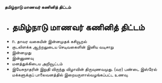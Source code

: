 **தமிழ்நாடு மாணவர் கணினித் திட்டம்**
- # தமிழ்நாடு மாணவர் கணினித் திட்டம்
- n. தாவர வகையின் இன்னமுதக் கசிவூறல்
- குடலிளக்க ஆற்றலுடைய செடிவகைளின் இனிய வடிசாறு
- இன்னமுது
- இன்னுணவு
- மனத்துக்கிடைய அறிவூட்டம்
- இயேசுநாதரின் இறுதி விருந்து விழாவின் திருவுணவமுது. (வர) பண்டை இஸ்ரேல் மக்களுக்குப் பாலைவனத்தில் இறையருளால்வழங்கப்பட்ட உணவு.

